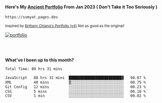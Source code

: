 #### Here's My [Ancient Portfolio](https://sumyat.pages.dev) From Jan 2023 ( Don't Take it Too Seriously ) 
````bash
https://sumyat.pages.dev 
````

<sub>Inspired by [Brittany Chiang's Portfolio (v4)](https://v4.brittanychiang.com/) Not as good as the original!</sub>


<a href='https://sumyat.pages.dev/'>
    <img src='https://github.com/sumyat-aung/sumyat-aung/assets/108873224/c9b4f2be-c585-4dd3-84e1-692c3854a6d8' alt='portfolio' align='center' />
</a>


<br />
<br />


<br />
<br />

**What've I been up to this month?**

<!--START_SECTION:waka-->

```txt
Total Time: 89 hrs 31 mins

JavaScript   88 hrs 31 mins  ████████████████████████▓   98.87 %
XML          40 mins         ▒░░░░░░░░░░░░░░░░░░░░░░░░   00.75 %
Git Config   12 mins         ░░░░░░░░░░░░░░░░░░░░░░░░░   00.23 %
CSS          5 mins          ░░░░░░░░░░░░░░░░░░░░░░░░░   00.10 %
CSV          1 min           ░░░░░░░░░░░░░░░░░░░░░░░░░   00.02 %
```

<!--END_SECTION:waka-->




